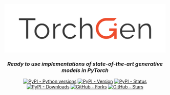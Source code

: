 <div align="center">
  <img alt="torchgen logo" src="https://raw.githubusercontent.com/mbarbetti/torchgen/main/.github/images/torchgen-logo.png" width="600"/>
</div>

<h3 align="center">
  <em>Ready to use implementations of state-of-the-art generative models in PyTorch</em>
</h3>

<p align="center">
  <a href="https://pypi.python.org/pypi/torchgen/"><img alt="PyPI - Python versions" src="https://img.shields.io/pypi/pyversions/torchgen"></a>
  <a href="https://pypi.python.org/pypi/torchgen/"><img alt="PyPI - Version" src="https://img.shields.io/pypi/v/torchgen"></a>
  <a href="https://pypi.python.org/pypi/torchgen/"><img alt="PyPI - Status" src="https://img.shields.io/pypi/status/torchgen"></a>
  <a href="https://pypi.python.org/pypi/torchgen/"><img alt="PyPI - Downloads" src="https://img.shields.io/pypi/dm/torchgen"></a>
  <!--
  <a href="https://github.com/mbarbetti/torchgen/issues"><img alt="GitHub - Issues" src="https://img.shields.io/github/issues/mbarbetti/torchgen"></a>
  <a href="https://github.com/mbarbetti/torchgen/pulls"><img alt="GitHub - Pull-requests" src="https://img.shields.io/github/issues-pr/mbarbetti/torchgen"></a>
  -->
  <a href="https://github.com/mbarbetti/torchgen/network/members"><img alt="GitHub - Forks" src="https://badgen.net/github/forks/mbarbetti/torchgen"></a>
  <a href="https://github.com/mbarbetti/torchgen/stargazers/"><img alt="GitHub - Stars" src="https://img.shields.io/github/stars/mbarbetti/torchgen"></a>
  <!--
  <a href="https://zenodo.org/badge/latestdoi/451160183"><img alt="DOI" src="https://zenodo.org/badge/451160183.svg"></a>
  -->
</p>
